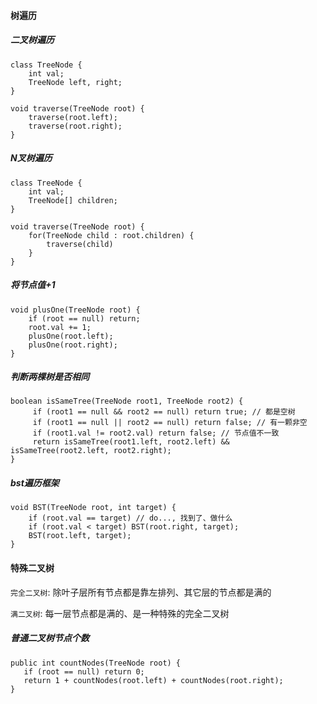 
#### 树遍历
##### 二叉树遍历
```
class TreeNode {
    int val;
    TreeNode left, right;
}

void traverse(TreeNode root) {
    traverse(root.left);
    traverse(root.right);
}
```

##### N叉树遍历
```
class TreeNode {
    int val;
    TreeNode[] children;
}

void traverse(TreeNode root) {
    for(TreeNode child : root.children) {
        traverse(child)
    }
}
```

##### 将节点值+1
```
void plusOne(TreeNode root) {
    if (root == null) return;
    root.val += 1;
    plusOne(root.left);
    plusOne(root.right);
}
```

##### 判断两棵树是否相同
```
boolean isSameTree(TreeNode root1, TreeNode root2) {
     if (root1 == null && root2 == null) return true; // 都是空树
     if (root1 == null || root2 == null) return false; // 有一颗非空
     if (root1.val != root2.val) return false; // 节点值不一致
     return isSameTree(root1.left, root2.left) && isSameTree(root2.left, root2.right);
}
```

##### bst遍历框架
```
void BST(TreeNode root, int target) {
    if (root.val == target) // do..., 找到了、做什么
    if (root.val < target) BST(root.right, target);
    BST(root.left, target);
}
```

#### 特殊二叉树

`完全二叉树`: 除叶子层所有节点都是靠左排列、其它层的节点都是满的

`满二叉树`: 每一层节点都是满的、是一种特殊的完全二叉树

##### 普通二叉树节点个数

```
public int countNodes(TreeNode root) {
   if (root == null) return 0;
   return 1 + countNodes(root.left) + countNodes(root.right);
}
```